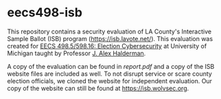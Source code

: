 # eecs498-isb
This repository contains a security evaluation of LA County's Interactive Sample Ballot (ISB) program (https://isb.lavote.net/). This evaluation was created for [EECS 498.5/598.16: Election Cybersecurity](https://www.eecs.umich.edu/courses/eecs498.005/) at University of Michigan taught by Professor [J. Alex Halderman](https://jhalderm.com/).

A copy of the evaluation can be found in *report.pdf* and a copy of the ISB website files are included as well. To not disrupt service or scare county election officials, we cloned the website for independent evaluation. Our copy of the website can still be found at https://isb.wolvsec.org.
